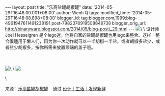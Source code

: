--- layout: post title: "乐高盐罐胡椒罐" date:
'2014-05-29T16:48:00.001+08:00' author: Wenh Q tags: modified\_time:
'2014-05-29T16:48:08.898+08:00' blogger\_id:
tag:blogger.com,1999:blog-4961947611491238191.post-7982376919508849738
blogger\_orig\_url:
http://binaryware.blogspot.com/2014/05/blog-post\_29.html ---
![](https://images-blogger-opensocial.googleusercontent.com/gadgets/proxy?url=http%3A%2F%2Fsince1984.qiniudn.com%2Fwp-content%2Fuploads%2F2014%2F05%2Flego_salt3.jpg&container=blogger&gadget=a&rewriteMime=image%2F*)\
\
设计师Joel Hesselgren
是个lego迷，他将自家的盐罐胡椒罐也用lego来整合。这样一整合很适用于懒人们，因为你一次动作就可以一半胡椒一半盐，或者胡椒多盐少，或者盐少胡椒多，按你所需来放置顶端的盖子哦。\
\
\
\
![](https://images-blogger-opensocial.googleusercontent.com/gadgets/proxy?url=http%3A%2F%2Fsince1984.qiniudn.com%2Fwp-content%2Fuploads%2F2014%2F05%2Flego_salt.jpg&container=blogger&gadget=a&rewriteMime=image%2F*)\
\
![](https://images-blogger-opensocial.googleusercontent.com/gadgets/proxy?url=http%3A%2F%2Fsince1984.qiniudn.com%2Fwp-content%2Fuploads%2F2014%2F05%2Flego_salt2.jpg&container=blogger&gadget=a&rewriteMime=image%2F*)
<div>

\

</div>

<div>

来源：[乐高盐罐胡椒罐](http://since1984.cn/post/2014-05-28/reuse-your-legos-salt-n-pepper-shaker) 
  通过 [设计｜生活｜发现新鲜](http://since1984.cn/)

</div>
